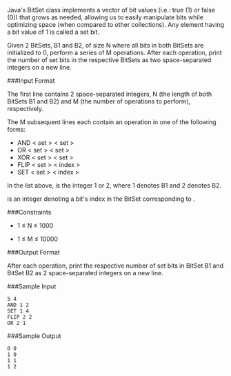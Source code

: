 Java's BitSet class implements a vector of bit values (i.e.: true (1) or false (0)) that grows as needed, allowing us to easily manipulate bits while optimizing space (when compared to other collections). Any element having a bit value of 1 is called a set bit.

Given 2 BitSets, B1 and B2, of size N where all bits in both BitSets are initialized to 0, perform a series of M operations. After each operation, print the number of set bits in the respective BitSets as two space-separated integers on a new line.

###Input Format

The first line contains 2 space-separated integers, N (the length of both BitSets B1 and B2) and M (the number of operations to perform), respectively. 

The M subsequent lines each contain an operation in one of the following forms:

* AND < set > < set >
* OR < set > < set >
* XOR < set > < set >
* FLIP < set > < index >
* SET < set > < index >

In the list above, <set> is the integer 1 or 2, where 1 denotes B1 and 2 denotes B2. 

<index> is an integer denoting a bit's index in the BitSet corresponding to <set>.

###Constraints

* 1 ≤ N ≤ 1000

* 1 ≤ M ≤ 10000

###Output Format

After each operation, print the respective number of set bits in BitSet B1 and BitSet B2 as 2 space-separated integers on a new line.

###Sample Input
```
5 4
AND 1 2
SET 1 4
FLIP 2 2
OR 2 1
```

###Sample Output
```
0 0
1 0
1 1
1 2
```
